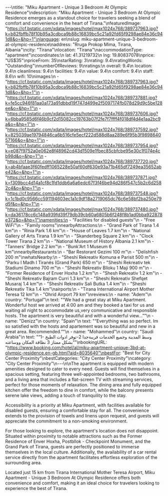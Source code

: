 ---\ntitle: "Miku Apartment - Unique 3 Bedroom At Olympic Residence"\ndescription: "Miku Apartment - Unique 3 Bedroom At Olympic Residence emerges as a standout choice for travelers seeking a blend of comfort and convenience in the heart of Tirana."\nfeaturedImage: "https://cf.bstatic.com/xdata/images/hotel/max1024x768/389737963.jpg?k=b82fbffb78f10b95a3cdbca9b88c16839bc5c21a92fd65f9298ae84e36c941d8&o=&hp=1"\nlanguage: en\nslug: miku-apartment-unique-3-bedroom-at-olympic-residence\naddress: "Rruga Prokop Mima, Tirana, Albania"\ncity: "Tirana"\nlocation: "Tirana"\naccommodationType: "apartment"\ncoordinates:\n  lat: 41.31219732\n  lng: 19.80837078\nprice: "US$35"\npriceFrom: 35\nstarRating: 3\nrating: 9.4\nratingWords: "Outstanding"\nnumberOfReviews: 9\nratings:\n  overall: 9.4\n  location: 9.4\n  cleanliness: 9.4\n  facilities: 9.4\n  value: 9.4\n  comfort: 9.4\n  staff: 8.6\n  wifi: 10\nimages:\n  - "https://cf.bstatic.com/xdata/images/hotel/max1024x768/389737963.jpg?k=b82fbffb78f10b95a3cdbca9b88c16839bc5c21a92fd65f9298ae84e36c941d8&o=&hp=1"\n  - "https://cf.bstatic.com/xdata/images/hotel/max1024x768/389737881.jpg?k=fe5cc946f81aa0a173a91dbbd19f747d499e2f5097174fb078d29d9c5be128ee&o=&hp=1"\n  - "https://cf.bstatic.com/xdata/images/hotel/max1024x768/389737606.jpg?k=6bba9585d6f46b9cf2d15082cc19763b07f2fe7f7ffff4f018df4d4e1aa2bc9a&o=&hp=1"\n  - "https://cf.bstatic.com/xdata/images/hotel/max1024x768/389737592.jpg?k=825039ae19794846ca6b516cfe5ecf222d588d8aa289e6f95b3f989864057166&o=&hp=1"\n  - "https://cf.bstatic.com/xdata/images/hotel/max1024x768/389737954.jpg?k=e087f9752a0e062e8f48962cd43d1509e1fbec85cbfcbe95e30c1f074e4cb98d&o=&hp=1"\n  - "https://cf.bstatic.com/xdata/images/hotel/max1024x768/389737720.jpg?k=ab4bfaae3f60fedff1065228e50af60df630e93a71b465df7249ea35652abe42&o=&hp=1"\n  - "https://cf.bstatic.com/xdata/images/hotel/max1024x768/389737871.jpg?k=f309bcc4d14a1cf8c1fd1ddb6a6a6edc67f3f46be94d286f547c5b2c6d2582c4&o=&hp=1"\n  - "https://cf.bstatic.com/xdata/images/hotel/max1024x768/389737548.jpg?k=1c1bd0c9566cc591194603ec1a1c9df18a2719065dc76c6e58bf2ba250e79d5f&o=&hp=1"\n  - "https://cf.bstatic.com/xdata/images/hotel/max1024x768/389737480.jpg?k=da36178cc6c148a939fd39f79db39cb60a6805b6f248f8b1ad0bba922878e372&o=&hp=1"\namenities:\n  - "Facilities for disabled guests"\n  - "Free WiFi"\n  - "Family rooms"\nnearbyAttractions:\n  - "Grand Park of Tirana 1.4 km"\n  - "Rinia Park 1.6 km"\n  - "House of Leaves 1.7 km"\n  - "National Gallery of Arts Tirana 1.9 km"\n  - "Skanderbeg Square 2 km"\n  - "Clock Tower Tirana 2 km"\n  - "National Museum of History Albania 2.1 km"\n  - "Tanners' Bridge 2.2 km"\n  - "Bunk'Art 1 Museum 6 km"\nnearbyRestaurants:\n  - "Bar Restorant Gezimi 100 m"\n  - "Delishfish 200 m"\nwhatsNearby:\n  - "Sheshi Rekreativ Komuna e Parisit 500 m"\n  - "Parku I Madh I Tiranës (Grand Park) 650 m"\n  - "Sheshi Rekreativ tek Stadiumi Dinamo 700 m"\n  - "Sheshi Rekreativ Blloku 1 Maji 900 m"\n  - "Former Residence of Enver Hoxha 1.2 km"\n  - "Shesh Rekreativ 1.2 km"\n  - "Sheshi Rekreativ Bajram Curri 1.3 km"\n  - "Sheshi Rekreativ Shefqet Musaraj 1.4 km"\n  - "Sheshi Rekreativ Sali Butka 1.4 km"\n  - "Sheshi Rekreativ Tika 1.4 km"\nairports:\n  - "Tirana International Airport Mother Teresa 12 km"\n  - "Ohrid Airport 79 km"\nreviews:\n  - name: "Adem"\n    country: "Portugal"\n    text: "“We had a great stay at Miku Apartment. Wonderful host we arrived at 4:00 am and they booked a taxi for us and waiting all night to accommodate us,very communicative and responsible hosts.
The apartment is very beautiful and with a wonderful view...”"\n  - name: "Denizz"\n    country: "Spain"\n    text: "“Everything was so perfect. Im so satisfied with the hosts and apartement was so beautiful and new in a great area. Recommended.”"\n  - name: "Mohammed"\n    country: "Saudi Arabia"\n    text: "“1- وسط المدينة وجميع الخدمات قريبةجدا
2-توفر ادوات الطبخ بشكل ممتاز 3 نظافة المكان ووساعته”"\nbookingURL: "https://www.booking.com/hotel/al/miku-apartment-unique-3bd-at-olympic-residence.en-gb.html?aid=8035640"\nbestFor: "Best for City Center Proximity"\nbestCategories: "City Center Proximity"\ncategory: "City Center Proximity"\n---\n\nThe apartment is equipped with modern amenities designed to cater to every need. Guests will find themselves in a spacious setting, featuring three well-appointed bedrooms, two bathrooms, and a living area that includes a flat-screen TV with streaming services, perfect for those moments of relaxation. The dining area and fully equipped kitchen offer the freedom to dine in comfort, while the balcony presents serene lake views, adding a touch of tranquility to the stay.

Accessibility is a priority at Miku Apartment, with facilities available for disabled guests, ensuring a comfortable stay for all. The convenience extends to the provision of towels and linens upon request, and guests will appreciate the commitment to a non-smoking environment.

For those looking to explore, the apartment's location does not disappoint. Situated within proximity to notable attractions such as the Former Residence of Enver Hoxha, Postbllok - Checkpoint Monument, and the Grand Park of Tirana, guests are perfectly positioned to immerse themselves in the local culture. Additionally, the availability of a car rental service directly from the apartment facilitates effortless exploration of the surrounding area.

Located just 15 km from Tirana International Mother Teresa Airport, Miku Apartment - Unique 3 Bedroom At Olympic Residence offers both convenience and comfort, making it an ideal choice for travelers looking to experience the best of Tirana.